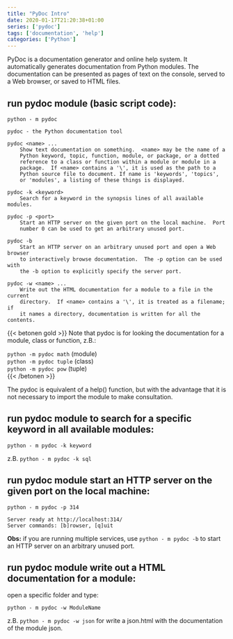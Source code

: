 ```yaml
---
title: "PyDoc Intro"
date: 2020-01-17T21:20:38+01:00
series: ['pydoc']
tags: ['documentation', 'help']
categories: ['Python']
---
```


PyDoc is a documentation generator and online help system. It automatically generates documentation from Python modules. The documentation can be presented as pages of text on the console, served to a Web browser, or saved to HTML files.

## run pydoc module (basic script code):

`python - m pydoc`		

```
pydoc - the Python documentation tool

pydoc <name> ...
    Show text documentation on something.  <name> may be the name of a
    Python keyword, topic, function, module, or package, or a dotted
    reference to a class or function within a module or module in a
    package.  If <name> contains a '\', it is used as the path to a
    Python source file to document. If name is 'keywords', 'topics',
    or 'modules', a listing of these things is displayed.

pydoc -k <keyword>
    Search for a keyword in the synopsis lines of all available modules.

pydoc -p <port>
    Start an HTTP server on the given port on the local machine.  Port
    number 0 can be used to get an arbitrary unused port.

pydoc -b
    Start an HTTP server on an arbitrary unused port and open a Web browser
    to interactively browse documentation.  The -p option can be used with
    the -b option to explicitly specify the server port.

pydoc -w <name> ...
    Write out the HTML documentation for a module to a file in the current
    directory.  If <name> contains a '\', it is treated as a filename; if
    it names a directory, documentation is written for all the contents.

```
{{< betonen gold >}}
Note that pydoc is for looking the documentation for a module, class or function, z.B.:

`python -m pydoc math`  (module)     
`python -m pydoc tuple`  (class)  
`python -m pydoc pow`   (tuple)  
{{< /betonen >}}

The pydoc is equivalent of a help() function, but with the advantage that it is not necessary to import the module to make consultation.

## run pydoc module to search for a specific keyword in all available modules:

`python - m pydoc -k keyword`

z.B. `python - m pydoc -k sql`

## run pydoc module start an HTTP server on the given port on the local machine:

`python - m pydoc -p 314`

```
Server ready at http://localhost:314/
Server commands: [b]rowser, [q]uit
```	
**Obs:** if you are running multiple services, use `python - m pydoc -b` to start an HTTP server on an arbitrary unused port.

## run pydoc module write out a HTML documentation for a module:

open a specific folder and type:

`python - m pydoc -w ModuleName`

z.B. `python - m pydoc -w json` for write a json.html with the documentation of the module json.